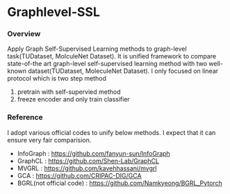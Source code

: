 # Graphlevel-SSL

### Overview
Apply Graph Self-Supervised Learning methods to graph-level task(TUDataset, MolculeNet Dataset).
It is unified framework to compare state-of-the art graph-level self-supervised learning method with two well-known dataset(TUDataset, MoleculeNet Dataset).
I only focused on linear protocol which is two step method

1) pretrain with self-supervied method
2) freeze encoder and only train classifier 

### Reference
I adopt various official codes to unify below methods.
I expect that it can ensure very fair comparision.

- InfoGraph : https://github.com/fanyun-sun/InfoGraph
- GraphCL : https://github.com/Shen-Lab/GraphCL
- MVGRL : https://github.com/kavehhassani/mvgrl
- GCA : https://github.com/CRIPAC-DIG/GCA
- BGRL(not official code) : https://github.com/Namkyeong/BGRL_Pytorch
